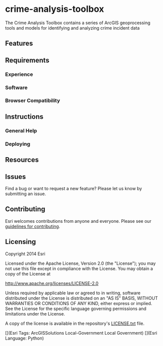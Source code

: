 [guidelines for contributing]: https://github.com/esri/contributing
[LICENSE.txt]: LICENSE.txt

# crime-analysis-toolbox

The Crime Analysis Toolbox contains a series of ArcGIS geoprocessing tools and models for identifying and analyzing
crime incident data 

## Features

## Requirements

### Experience

### Software

### Browser Compatibility


## Instructions

### General Help

### Deploying

## Resources

## Issues

Find a bug or want to request a new feature?  Please let us know by submitting an issue.

## Contributing

Esri welcomes contributions from anyone and everyone. Please see our [guidelines for contributing][].

## Licensing

Copyright 2014 Esri

Licensed under the Apache License, Version 2.0 (the "License"); you may not use this file except in compliance with the License. You may obtain a copy of the License at

   http://www.apache.org/licenses/LICENSE-2.0

Unless required by applicable law or agreed to in writing, software distributed under the License is distributed on an "AS IS" BASIS, WITHOUT WARRANTIES OR CONDITIONS OF ANY KIND, either express or implied. See the License for the specific language governing permissions and limitations under the License.

A copy of the license is available in the repository's [LICENSE.txt][] file.

[](Esri Tags: ArcGISSolutions Local-Government Local Government)
[](Esri Language: Python)
